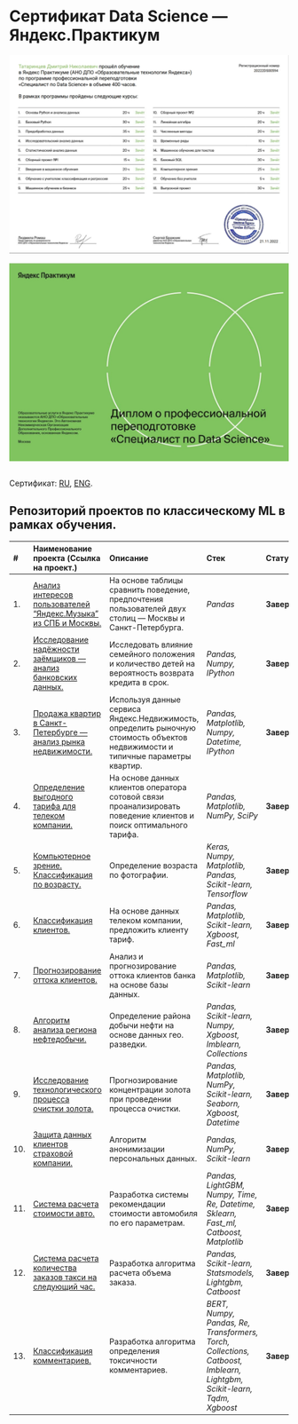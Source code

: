 # Сертификат Data Science — Яндекс.Практикум

<div style="display: flex; justify-content: center;">
    <img src="https://github.com/DmitryTatarintsev/Other-Projects/blob/main/ds2.png" alt="Image 1" style="width: auto; height: auto;">
</div>
<br>

<div style="display: flex; justify-content: center;">
    <img src="https://github.com/DmitryTatarintsev/Other-Projects/blob/main/ds1.png" alt="Image 2" style="width: auto; height: auto;">
</div>
<br>

Сертификат: [RU](https://github.com/DmitryTatarintsev/Other-Projects/blob/main/Татаринцев%20Дмитрий%20Николаевич_20222DS00594.pdf), [ENG](https://github.com/DmitryTatarintsev/Other-Projects/blob/main/Dmitry%20Tatarintsev_20222DS00594.pdf).

## Репозиторий проектов по классическому ML в рамках обучения.

| #  | Наименование проекта (Cсылка на проект.)  | Описание  | Стек | Статус |
|:-|:-|:-|:-|:-|
| 1. |<a href='https://github.com/DmitryTatarintsev/Other-Projects/tree/main/1'>Анализ интересов пользователей “Яндекс.Музыка” из СПБ и Москвы.</a> |На основе таблицы сравнить поведение, предпочтения пользователей двух столиц — Москвы и Санкт-Петербурга.|*Pandas*| **Завершено**|
| 2. |<a href='https://github.com/DmitryTatarintsev/Other-Projects/tree/main/2'>Исследование надёжности заёмщиков — анализ банковских данных.</a> |Исследовать влияние семейного положения и количество детей на вероятность возврата кредита в срок.|*Pandas, Numpy, IPython*| **Завершено**|
| 3. |<a href='https://github.com/DmitryTatarintsev/Other-Projects/tree/main/3'>Продажа квартир в Санкт-Петербурге — анализ рынка недвижимости.</a> |Используя данные сервиса Яндекс.Недвижимость, определить рыночную стоимость объектов недвижимости и типичные параметры квартир.| *Pandas, Matplotlib, Numpy, Datetime, IPython*| **Завершено**|
| 4. |<a href='https://github.com/DmitryTatarintsev/Other-Projects/tree/main/4'>Определение выгодного тарифа для телеком компании.</a> |На основе данных клиентов оператора сотовой связи проанализировать поведение клиентов и поиск оптимального тарифа.|*Pandas, Matplotlib, NumPy, SciPy*| **Завершено**|
| 5. |<a href='https://github.com/DmitryTatarintsev/Other-Projects/tree/main/5'>Компьютерное зрение. Классификация по возрасту.</a>|Определение возраста по фотографии.|*Keras, Numpy, Matplotlib, Pandas, Scikit-learn, Tensorflow*| **Завершено**|
| 6. |<a href='https://github.com/DmitryTatarintsev/Other-Projects/tree/main/6'>Классификация клиентов.</a>|На основе данных телеком компании, предложить клиенту тариф.|*Pandas, Matplotlib, Scikit-learn, Xgboost, Fast_ml*| **Завершено**|
| 7. |<a href='https://github.com/DmitryTatarintsev/Other-Projects/tree/main/7'>Прогнозирование оттока клиентов.</a>|Анализ и прогнозирование оттока клиентов банка на основе базы данных.|*Pandas, Matplotlib, Scikit-learn*| **Завершено**|
| 8. |<a href='https://github.com/DmitryTatarintsev/Other-Projects/tree/main/8'>Алгоритм анализа региона нефтедобычи.</a>|Определение района добычи нефти на основе данных гео. разведки.|*Pandas, Scikit-learn, Numpy, Xgboost, Imblearn, Collections*| **Завершено**|
| 9. |<a href='https://github.com/DmitryTatarintsev/Other-Projects/tree/main/9'>Исследование технологического процесса очистки золота.</a> |Прогнозирование концентрации золота при проведении процесса очистки.|*Pandas, Matplotlib, NumPy, Scikit-learn, Seaborn, Xgboost, Datetime*| **Завершено**|
| 10.|<a href='https://github.com/DmitryTatarintsev/Other-Projects/tree/main/10'>Защита данных клиентов страховой компании.</a> |Алгоритм анонимизации персональных данных.|*Pandas, NumPy, Scikit-learn*| **Завершено**|
| 11.|<a href='https://github.com/DmitryTatarintsev/Other-Projects/tree/main/11'>Система расчета стоимости авто.</a> |Разработка системы рекомендации стоимости автомобиля по его параметрам.|*Pandas, LightGBM, Numpy, Time, Re, Datetime, Sklearn, Fast_ml, Catboost, Matplotlib*| **Завершено**|
| 12.|<a href='https://github.com/DmitryTatarintsev/Other-Projects/tree/main/12'>Система расчета количества заказов такси на следующий час.</a>|Разработка алгоритма расчета объема заказа.|*Pandas, Scikit-learn, Statsmodels, Lightgbm, Catboost*| **Завершено**|
| 13.|<a href='https://github.com/DmitryTatarintsev/Other-Projects/tree/main/13'>Классификация комментариев.</a>|Разработка алгоритма определения токсичности комментариев.|*BERT, Numpy, Pandas, Re, Transformers, Torch, Collections, Catboost, Imblearn, Lightgbm, Scikit-learn, Tqdm, Xgboost*| **Завершено**|
